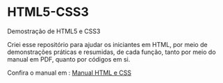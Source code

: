 # HTML5-CSS3
 Demostração de HTML5 e CSS3

 Criei esse repositório para ajudar os iniciantes em HTML, por meio de demonstrações práticas e resumidas, de cada função, tanto por meio do manual em PDF, quanto por códigos em si.  

 Confira o manual em : [Manual HTML e CSS](https://github.com/Pedroac97/HTML5-CSS3/blob/master/Manual%20em%20PDF/Manual%20HTML5%20e%20CSS%203.pdf)
